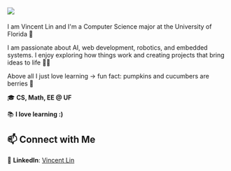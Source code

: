 <h1 align="left">
  <a href="https://git.io/typing-svg">
    <img src="https://readme-typing-svg.demolab.com?font=Geist&weight=500&size=40&duration=2000&pause=1500&color=F7F7F7&vCenter=true&width=434&height=80&lines=Hello+%F0%9F%91%8B;I'm+Vincent+Lin+%F0%9F%98%81;Let's+Connect+%F0%9F%A4%9D">
  </a>
</h1>
I am Vincent Lin and I'm a Computer Science major at the University of Florida 🐊

I am passionate about AI, web development, robotics, and embedded systems. I enjoy exploring how things work and creating projects that bring ideas to life 🧑‍💻

Above all I just love learning -> fun fact: pumpkins and cucumbers are berries 🎃

🎓 **CS, Math, EE @ UF**

📚 **I love learning :)**

## 📫 Connect with Me
💼 **LinkedIn**: [Vincent Lin](https://www.linkedin.com/in/vincent-lin-uf/) 
